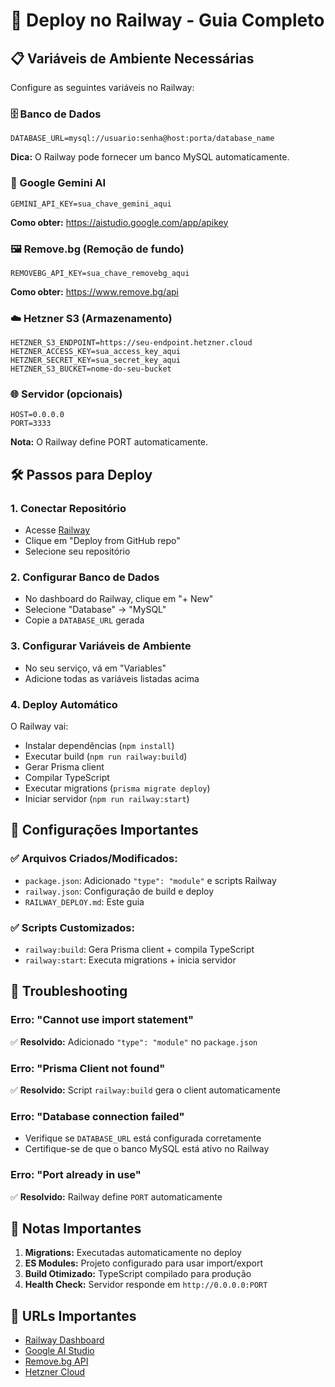 # 🚀 Deploy no Railway - Guia Completo

## 📋 Variáveis de Ambiente Necessárias

Configure as seguintes variáveis no Railway:

### 🗄️ Banco de Dados
```
DATABASE_URL=mysql://usuario:senha@host:porta/database_name
```
**Dica:** O Railway pode fornecer um banco MySQL automaticamente.

### 🤖 Google Gemini AI
```
GEMINI_API_KEY=sua_chave_gemini_aqui
```
**Como obter:** https://aistudio.google.com/app/apikey

### 🖼️ Remove.bg (Remoção de fundo)
```
REMOVEBG_API_KEY=sua_chave_removebg_aqui
```
**Como obter:** https://www.remove.bg/api

### ☁️ Hetzner S3 (Armazenamento)
```
HETZNER_S3_ENDPOINT=https://seu-endpoint.hetzner.cloud
HETZNER_ACCESS_KEY=sua_access_key_aqui
HETZNER_SECRET_KEY=sua_secret_key_aqui
HETZNER_S3_BUCKET=nome-do-seu-bucket
```

### 🌐 Servidor (opcionais)
```
HOST=0.0.0.0
PORT=3333
```
**Nota:** O Railway define PORT automaticamente.

## 🛠️ Passos para Deploy

### 1. **Conectar Repositório**
- Acesse [Railway](https://railway.app)
- Clique em "Deploy from GitHub repo"
- Selecione seu repositório

### 2. **Configurar Banco de Dados**
- No dashboard do Railway, clique em "+ New"
- Selecione "Database" → "MySQL"
- Copie a `DATABASE_URL` gerada

### 3. **Configurar Variáveis de Ambiente**
- No seu serviço, vá em "Variables"
- Adicione todas as variáveis listadas acima

### 4. **Deploy Automático**
O Railway vai:
- Instalar dependências (`npm install`)
- Executar build (`npm run railway:build`)
- Gerar Prisma client
- Compilar TypeScript
- Executar migrations (`prisma migrate deploy`)
- Iniciar servidor (`npm run railway:start`)

## 🔧 Configurações Importantes

### ✅ Arquivos Criados/Modificados:
- `package.json`: Adicionado `"type": "module"` e scripts Railway
- `railway.json`: Configuração de build e deploy
- `RAILWAY_DEPLOY.md`: Este guia

### ✅ Scripts Customizados:
- `railway:build`: Gera Prisma client + compila TypeScript
- `railway:start`: Executa migrations + inicia servidor

## 🐛 Troubleshooting

### **Erro: "Cannot use import statement"**
✅ **Resolvido:** Adicionado `"type": "module"` no `package.json`

### **Erro: "Prisma Client not found"**
✅ **Resolvido:** Script `railway:build` gera o client automaticamente

### **Erro: "Database connection failed"**
- Verifique se `DATABASE_URL` está configurada corretamente
- Certifique-se de que o banco MySQL está ativo no Railway

### **Erro: "Port already in use"**
✅ **Resolvido:** Railway define `PORT` automaticamente

## 📝 Notas Importantes

1. **Migrations:** Executadas automaticamente no deploy
2. **ES Modules:** Projeto configurado para usar import/export
3. **Build Otimizado:** TypeScript compilado para produção
4. **Health Check:** Servidor responde em `http://0.0.0.0:PORT`

## 🔗 URLs Importantes

- [Railway Dashboard](https://railway.app/dashboard)
- [Google AI Studio](https://aistudio.google.com/app/apikey)
- [Remove.bg API](https://www.remove.bg/api)
- [Hetzner Cloud](https://console.hetzner.cloud/)
